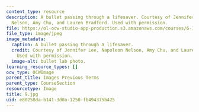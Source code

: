 ```yaml
---
content_type: resource
description: A bullet passing through a lifesaver. Courtesy of Jennifer Lee, Napoleon
  Nelson, Amy Chu, and Lauren Bradford. Used with permission.
file: https://ol-ocw-studio-app-production.s3.amazonaws.com/courses/6-163-strobe-project-laboratory-fall-2005/e80258dab1413d0a1250fb494375b425_9.jpg
file_type: image/jpeg
image_metadata:
  caption: A bullet passing through a lifesaver.
  credit: Courtesy of Jennifer Lee, Napoleon Nelson, Amy Chu, and Lauren Bradford.
    Used with permission.
  image-alt: bullet lab photo.
learning_resource_types: []
ocw_type: OCWImage
parent_title: Images Previous Terms
parent_type: CourseSection
resourcetype: Image
title: 9.jpg
uid: e80258da-b141-3d0a-1250-fb494375b425
---
```

